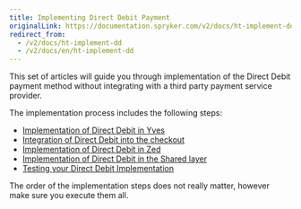 ```yaml
---
title: Implementing Direct Debit Payment
originalLink: https://documentation.spryker.com/v2/docs/ht-implement-dd
redirect_from:
  - /v2/docs/ht-implement-dd
  - /v2/docs/en/ht-implement-dd
---
```


This set of articles will guide you through implementation of the Direct Debit payment method without integrating with a third party payment service provider.

The implementation process includes the following steps:

* [Implementation of Direct Debit in Yves](/docs/scos/dev/developer-guides/201903.0/development-guide/back-end/data-manipulation/payment-methods/direct-debit-example-implementation/implementation-of-direct-debit-in-yves.html)
* [Integration of Direct Debit into the checkout](/docs/scos/dev/developer-guides/201903.0/development-guide/back-end/data-manipulation/payment-methods/direct-debit-example-implementation/integrate-direct-debit-into-checkout.html)
* [Implementation of Direct Debit in Zed](/docs/scos/dev/developer-guides/201903.0/development-guide/back-end/data-manipulation/payment-methods/direct-debit-example-implementation/implementation-of-direct-debit-in-zed.html)
* [Implementation of Direct Debit in the Shared layer](/docs/scos/dev/developer-guides/201903.0/development-guide/back-end/data-manipulation/payment-methods/direct-debit-example-implementation/implementation-of-direct-debit-in-the-shared-layer.html)
* [Testing your Direct Debit Implementation](/docs/scos/dev/developer-guides/201903.0/development-guide/back-end/data-manipulation/payment-methods/direct-debit-example-implementation/testing-your-direct-debit-implementation.html)

The order of the implementation steps does not really matter, however make sure you execute them all.
